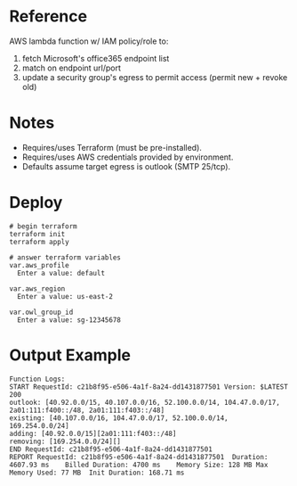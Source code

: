 # Reference
AWS lambda function w/ IAM policy/role to:
1. fetch Microsoft's office365 endpoint list
2. match on endpoint url/port
3. update a security group's egress to permit access (permit new + revoke old)

# Notes
- Requires/uses Terraform (must be pre-installed).
- Requires/uses AWS credentials provided by environment.
- Defaults assume target egress is outlook (SMTP 25/tcp).

# Deploy
```
# begin terraform
terraform init
terraform apply

# answer terraform variables
var.aws_profile
  Enter a value: default

var.aws_region
  Enter a value: us-east-2

var.owl_group_id
  Enter a value: sg-12345678
```

# Output Example
```
Function Logs:
START RequestId: c21b8f95-e506-4a1f-8a24-dd1431877501 Version: $LATEST
200
outlook: [40.92.0.0/15, 40.107.0.0/16, 52.100.0.0/14, 104.47.0.0/17, 2a01:111:f400::/48, 2a01:111:f403::/48]
existing: [40.107.0.0/16, 104.47.0.0/17, 52.100.0.0/14, 169.254.0.0/24]
adding: [40.92.0.0/15][2a01:111:f403::/48]
removing: [169.254.0.0/24][]
END RequestId: c21b8f95-e506-4a1f-8a24-dd1431877501
REPORT RequestId: c21b8f95-e506-4a1f-8a24-dd1431877501	Duration: 4607.93 ms	Billed Duration: 4700 ms	Memory Size: 128 MB	Max Memory Used: 77 MB	Init Duration: 168.71 ms	
```
